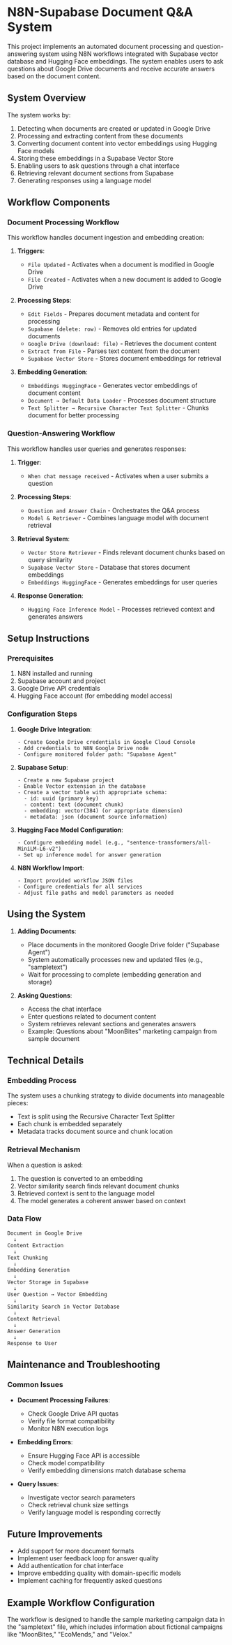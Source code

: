 # N8N-Supabase Document Q&A System

This project implements an automated document processing and question-answering system using N8N workflows integrated with Supabase vector database and Hugging Face embeddings. The system enables users to ask questions about Google Drive documents and receive accurate answers based on the document content.

## System Overview

The system works by:
1. Detecting when documents are created or updated in Google Drive
2. Processing and extracting content from these documents
3. Converting document content into vector embeddings using Hugging Face models
4. Storing these embeddings in a Supabase Vector Store
5. Enabling users to ask questions through a chat interface
6. Retrieving relevant document sections from Supabase
7. Generating responses using a language model

## Workflow Components

### Document Processing Workflow

This workflow handles document ingestion and embedding creation:

1. **Triggers**:
   - `File Updated` - Activates when a document is modified in Google Drive
   - `File Created` - Activates when a new document is added to Google Drive

2. **Processing Steps**:
   - `Edit Fields` - Prepares document metadata and content for processing
   - `Supabase (delete: row)` - Removes old entries for updated documents
   - `Google Drive (download: file)` - Retrieves the document content
   - `Extract from File` - Parses text content from the document
   - `Supabase Vector Store` - Stores document embeddings for retrieval

3. **Embedding Generation**:
   - `Embeddings HuggingFace` - Generates vector embeddings of document content
   - `Document → Default Data Loader` - Processes document structure
   - `Text Splitter → Recursive Character Text Splitter` - Chunks document for better processing

### Question-Answering Workflow

This workflow handles user queries and generates responses:

1. **Trigger**:
   - `When chat message received` - Activates when a user submits a question

2. **Processing Steps**:
   - `Question and Answer Chain` - Orchestrates the Q&A process
   - `Model & Retriever` - Combines language model with document retrieval

3. **Retrieval System**:
   - `Vector Store Retriever` - Finds relevant document chunks based on query similarity
   - `Supabase Vector Store` - Database that stores document embeddings
   - `Embeddings HuggingFace` - Generates embeddings for user queries

4. **Response Generation**:
   - `Hugging Face Inference Model` - Processes retrieved context and generates answers

## Setup Instructions

### Prerequisites

1. N8N installed and running
2. Supabase account and project
3. Google Drive API credentials
4. Hugging Face account (for embedding model access)

### Configuration Steps

1. **Google Drive Integration**:
   ```
   - Create Google Drive credentials in Google Cloud Console
   - Add credentials to N8N Google Drive node
   - Configure monitored folder path: "Supabase Agent" 
   ```

2. **Supabase Setup**:
   ```
   - Create a new Supabase project
   - Enable Vector extension in the database
   - Create a vector table with appropriate schema:
     - id: uuid (primary key)
     - content: text (document chunk)
     - embedding: vector(384) (or appropriate dimension)
     - metadata: json (document source information)
   ```

3. **Hugging Face Model Configuration**:
   ```
   - Configure embedding model (e.g., "sentence-transformers/all-MiniLM-L6-v2")
   - Set up inference model for answer generation
   ```

4. **N8N Workflow Import**:
   ```
   - Import provided workflow JSON files
   - Configure credentials for all services
   - Adjust file paths and model parameters as needed
   ```

## Using the System

1. **Adding Documents**:
   - Place documents in the monitored Google Drive folder ("Supabase Agent")
   - System automatically processes new and updated files (e.g., "sampletext")
   - Wait for processing to complete (embedding generation and storage)

2. **Asking Questions**:
   - Access the chat interface
   - Enter questions related to document content
   - System retrieves relevant sections and generates answers
   - Example: Questions about "MoonBites" marketing campaign from sample document

## Technical Details

### Embedding Process

The system uses a chunking strategy to divide documents into manageable pieces:
- Text is split using the Recursive Character Text Splitter
- Each chunk is embedded separately
- Metadata tracks document source and chunk location

### Retrieval Mechanism

When a question is asked:
1. The question is converted to an embedding
2. Vector similarity search finds relevant document chunks
3. Retrieved context is sent to the language model
4. The model generates a coherent answer based on context

### Data Flow

```
Document in Google Drive
  ↓
Content Extraction
  ↓
Text Chunking
  ↓
Embedding Generation
  ↓
Vector Storage in Supabase
  ↓
User Question → Vector Embedding
  ↓
Similarity Search in Vector Database
  ↓
Context Retrieval
  ↓
Answer Generation
  ↓
Response to User
```

## Maintenance and Troubleshooting

### Common Issues

- **Document Processing Failures**:
  - Check Google Drive API quotas
  - Verify file format compatibility
  - Monitor N8N execution logs

- **Embedding Errors**:
  - Ensure Hugging Face API is accessible
  - Check model compatibility
  - Verify embedding dimensions match database schema

- **Query Issues**:
  - Investigate vector search parameters
  - Check retrieval chunk size settings
  - Verify language model is responding correctly

## Future Improvements

- Add support for more document formats
- Implement user feedback loop for answer quality
- Add authentication for chat interface
- Improve embedding quality with domain-specific models
- Implement caching for frequently asked questions

## Example Workflow Configuration

The workflow is designed to handle the sample marketing campaign data in the "sampletext" file, which includes information about fictional campaigns like "MoonBites," "EcoMends," and "Velox."
